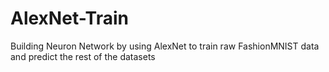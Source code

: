 # AlexNet-Train
Building Neuron Network by using AlexNet to train raw FashionMNIST data and predict the rest of the datasets
